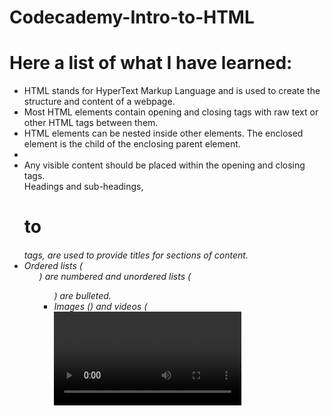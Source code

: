 # Codecademy-Intro-to-HTML
<h1>Here a list of what I have learned:</h1>
<ul>
<li> HTML stands for HyperText Markup Language and is used to create the structure and content of a webpage.</li>
<li>Most HTML elements contain opening and closing tags with raw text or other HTML tags between them.</li>
<li>HTML elements can be nested inside other elements. The enclosed element is the child of the enclosing parent element.<li>
<li>Any visible content should be placed within the opening and closing <body> tags.</li>
Headings and sub-headings, <h1> to <h6> tags, are used to provide titles for sections of content.</li>
<li>Ordered lists (<ol>) are numbered and unordered lists (<ul>) are bulleted.</li>
<li>Images (<img>) and videos (<video>) can be added by linking to an existing source.</li>
</ul> 
